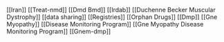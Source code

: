 [[Iran]]
[[Treat-nmd]]
[[Dmd Bmd]]
[[Irdab]]
[[Duchenne Becker Muscular Dystrophy]]
[[data sharing]]
[[Registries]]
[[Orphan Drugs]]
[[Dmp]]
[[Gne Myopathy]]
[[Disease Monitoring Program]]
[[Gne Myopathy Disease Monitoring Program]]
[[Gnem-dmp]]
